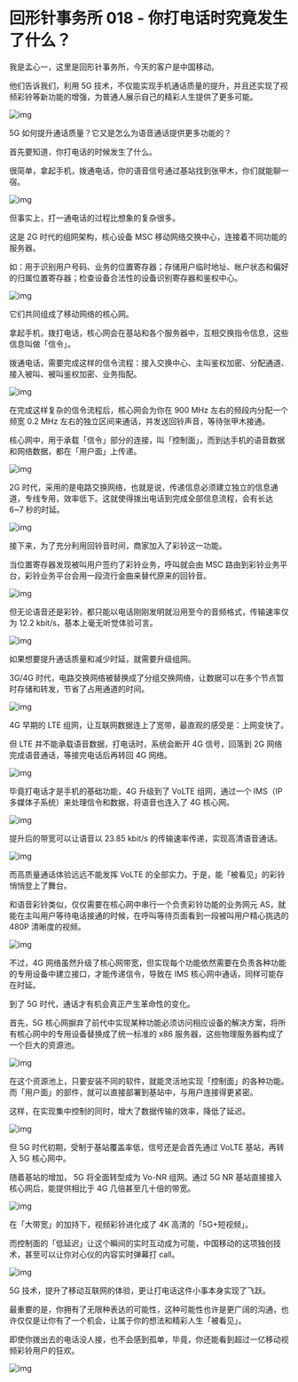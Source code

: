 # 回形针事务所 018 - 你打电话时究竟发生了什么？

我是孟心一，这里是回形针事务所，今天的客户是中国移动。

他们告诉我们，利用 5G 技术，不仅能实现手机通话质量的提升，并且还实现了视频彩铃等新功能的增强，为普通人展示自己的精彩人生提供了更多可能。

![img](https://cdn.jsdelivr.net/gh/just-prog/static/img/202109112317969.jpeg)

5G 如何提升通话质量？它又是怎么为语音通话提供更多功能的？

首先要知道，你打电话的时候发生了什么。

很简单，拿起手机，拨通电话，你的语音信号通过基站找到张甲木，你们就能聊一宿。

![img](https://cdn.jsdelivr.net/gh/just-prog/static/img/202109112317788.gif)

但事实上，打一通电话的过程比想象的复杂很多。

这是 2G 时代的组网架构，核心设备 MSC 移动网络交换中心，连接着不同功能的服务器。

如：用于识别用户号码、业务的位置寄存器；存储用户临时地址、帐户状态和偏好的归属位置寄存器；检查设备合法性的设备识别寄存器和鉴权中心。

![img](https://cdn.jsdelivr.net/gh/just-prog/static/img/202109112317040.jpeg)

它们共同组成了移动网络的核心网。

拿起手机，拨打电话，核心网会在基站和各个服务器中，互相交换指令信息，这些信息叫做「信令」。

拨通电话，需要完成这样的信令流程：接入交换中心、主叫鉴权加密、分配通道、接入被叫、被叫鉴权加密、业务指配。

![img](https://cdn.jsdelivr.net/gh/just-prog/static/img/202109112318013.gif)

在完成这样复杂的信令流程后，核心网会为你在 900 MHz 左右的频段内分配一个频宽 0.2 MHz 左右的独立区间来通话，并发送回铃声音，等待张甲木接通。

核心网中，用于承载「信令」部分的连接，叫「控制面」，而到达手机的语音数据和网络数据，都在「用户面」上传递。

![img](https://cdn.jsdelivr.net/gh/just-prog/static/img/202109112317008.jpeg)

2G 时代，采用的是电路交换网络，也就是说，传递信息必须建立独立的信息通道，专线专用，效率低下。这就使得拨出电话到完成全部信息流程，会有长达 6~7 秒的时延。

![img](https://cdn.jsdelivr.net/gh/just-prog/static/img/202109112317987.gif)

接下来，为了充分利用回铃音时间，商家加入了彩铃这一功能。

当位置寄存器发现被叫用户签约了彩铃业务，呼叫就会由 MSC 路由到彩铃业务平台，彩铃业务平台会用一段流行金曲来替代原来的回铃音。

![img](https://cdn.jsdelivr.net/gh/just-prog/static/img/202109112317579.gif)

但无论语音还是彩铃，都只能以电话刚刚发明就沿用至今的音频格式，传输速率仅为 12.2 kbit/s，基本上毫无听觉体验可言。

![img](https://cdn.jsdelivr.net/gh/just-prog/static/img/202109112317445.jpeg)

如果想要提升通话质量和减少时延，就需要升级组网。

3G/4G 时代，电路交换网络被替换成了分组交换网络，让数据可以在多个节点暂时存储和转发，节省了占用通道的时间。

![img](https://cdn.jsdelivr.net/gh/just-prog/static/img/202109112318112.gif)

4G 早期的 LTE 组网，让互联网数据连上了宽带，最直观的感受是：上网变快了。

但 LTE 并不能承载语音数据，打电话时，系统会断开 4G 信号，回落到 2G 网络完成语音通话，等接完电话后再转回 4G 网络。

![img](https://cdn.jsdelivr.net/gh/just-prog/static/img/202109112317822.jpeg)

毕竟打电话才是手机的基础功能，4G 升级到了 VoLTE 组网，通过一个 IMS（IP 多媒体子系统）来处理信令和数据，将语音也连入了 4G 核心网。

![img](https://cdn.jsdelivr.net/gh/just-prog/static/img/202109112317899.jpeg)

提升后的带宽可以让语音以 23.85 kbit/s 的传输速率传递，实现高清语音通话。

![img](https://cdn.jsdelivr.net/gh/just-prog/static/img/202109112318362.jpeg)

而高质量通话体验远远不能发挥 VoLTE 的全部实力。于是，能「被看见」的彩铃悄悄登上了舞台。

和语音彩铃类似，仅仅需要在核心网中串行一个负责彩铃功能的业务网元 AS，就能在主叫用户等待电话接通的时候，在呼叫等待页面看到一段被叫用户精心挑选的 480P 清晰度的视频。

![img](https://cdn.jsdelivr.net/gh/just-prog/static/img/202109112317132.jpeg)

不过，4G 网络虽然升级了核心网带宽，但实现每个功能依然需要在负责各种功能的专用设备中建立接口，才能传递信令，导致在 IMS 核心网中通话，同样可能存在时延。

到了 5G 时代，通话才有机会真正产生革命性的变化。

首先，5G 核心网摒弃了前代中实现某种功能必须访问相应设备的解决方案，将所有核心网中的专用设备替换成了统一标准的 x86 服务器，这些物理服务器构成了一个巨大的资源池。

![img](https://cdn.jsdelivr.net/gh/just-prog/static/img/202109112318566.jpeg)

在这个资源池上，只要安装不同的软件，就能灵活地实现「控制面」的各种功能。而「用户面」的部件，就可以直接部署到基站中，与用户连接得更紧密。

这样，在实现集中控制的同时，增大了数据传输的效率，降低了延迟。

![img](https://cdn.jsdelivr.net/gh/just-prog/static/img/202109112318978.jpeg)

但 5G 时代初期，受制于基站覆盖率低，信号还是会首先通过 VoLTE 基站，再转入 5G 核心网中。 

随着基站的增加， 5G 将全面转型成为 Vo-NR 组网。通过 5G NR 基站直接接入核心网后，能提供相比于 4G 几倍甚至几十倍的带宽。

![img](https://cdn.jsdelivr.net/gh/just-prog/static/img/202109112317829.jpeg)

在「大带宽」的加持下，视频彩铃进化成了 4K 高清的「5G+短视频」。

而控制面的「低延迟」让这个瞬间的实时互动成为可能，中国移动的这项独创技术，甚至可以让你对心仪的内容实时弹幕打 call。

![img](https://cdn.jsdelivr.net/gh/just-prog/static/img/202109112318717.gif)

5G 技术，提升了移动互联网的体验，更让打电话这件小事本身实现了飞跃。

最重要的是，你拥有了无限种表达的可能性，这种可能性也许是更广阔的沟通，也许仅仅是让你有了一个机会，让属于你的想法和精彩人生「被看见」。

即使你拨出去的电话没人接，也不会感到孤单，毕竟，你还能看到超过一亿移动视频彩铃用户的狂欢。

![img](https://cdn.jsdelivr.net/gh/just-prog/static/img/202109112317281.gif)